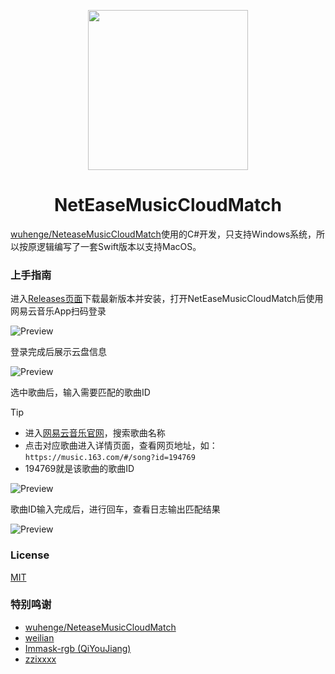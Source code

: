 <p align="center">
<img height="256" src="https://raw.githubusercontent.com/zhiozhou/pics/master/picgo/2024-11%2FNetEaseMusicCloudMatchLogo-56ce69.png">
</p>

<h1 align="center">NetEaseMusicCloudMatch</h1>

[wuhenge/NeteaseMusicCloudMatch](https://github.com/wuhenge/NeteaseMusicCloudMatch)使用的C#开发，只支持Windows系统，所以按原逻辑编写了一套Swift版本以支持MacOS。

### 上手指南

进入[Releases页面](https://github.com/zhiozhou/NetEaseMusicCloudMatch/releases)下载最新版本并安装，打开NetEaseMusicCloudMatch后使用网易云音乐App扫码登录

![Preview](https://raw.githubusercontent.com/zhiozhou/pics/master/picgo/2024-11%2FNetEaseMusicCloudMatch-login-c6b0ad.png)

登录完成后展示云盘信息

![Preview](https://raw.githubusercontent.com/zhiozhou/pics/master/picgo/2024-11%2FNetEaseMusicCloudMatch-step-1-a6b946.png)

选中歌曲后，输入需要匹配的歌曲ID

> [!TIP]
>
> - 进入[网易云音乐官网](https://music.163.com/)，搜索歌曲名称
> - 点击对应歌曲进入详情页面，查看网页地址，如：`https://music.163.com/#/song?id=194769`
> - 194769就是该歌曲的歌曲ID

![Preview](https://raw.githubusercontent.com/zhiozhou/pics/master/picgo/2024-11%2FNetEaseMusicCloudMatch-step-2-0a2a40.png)

歌曲ID输入完成后，进行回车，查看日志输出匹配结果

![Preview](https://raw.githubusercontent.com/zhiozhou/pics/master/picgo/2024-11%2FNetEaseMusicCloudMatch-step-3-ad85fc.png)

### License

[MIT](https://github.com/zhioak/NetEaseMusicCloudMatch/blob/main/LICENSE)

### 特别鸣谢

- [wuhenge/NeteaseMusicCloudMatch](https://github.com/wuhenge/NeteaseMusicCloudMatch)
- [weilian](https://macosicons.com/#/u/weilian)
- [Immask-rgb (QiYouJiang)](https://github.com/Immask-rgb)
- [zzixxxx](https://github.com/zzixxxx)
